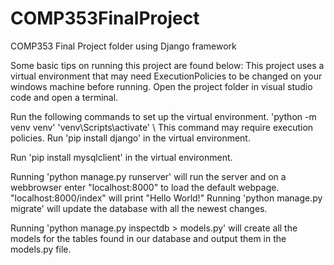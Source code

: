 # COMP353FinalProject
COMP353 Final Project folder using Django framework


Some basic tips on running this project are found below: 
This project uses a virtual environment that may need ExecutionPolicies to be changed on your windows machine before running.
Open the project folder in visual studio code and open a terminal. 

Run the following commands to set up the virtual environment. 
'python -m venv venv'
'venv\Scripts\activate' \\ This command may require execution policies. 
Run 'pip install django' in the virtual environment.

Run 'pip install mysqlclient' in the virtual environment.

Running 'python manage.py runserver' will run the server and on a webbrowser enter "localhost:8000" to load the default webpage. 
                                                                         "localhost:8000/index" will print "Hello World!"
Running 'python manage.py migrate' will update the database with all the newest changes.

Running 'python manage.py inspectdb > models.py' will create all the models for the tables found in our database and output them in the models.py file.
